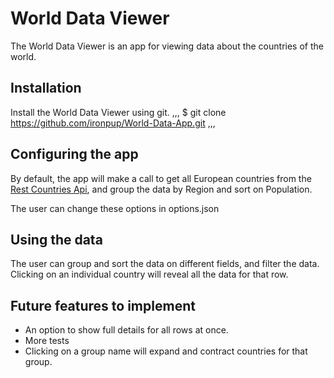 # World Data Viewer

The World Data Viewer is an app for viewing data about the countries of the 
world.  

## Installation

Install the World Data Viewer using git.
,,,
$ git clone https://github.com/ironpup/World-Data-App.git
,,,

## Configuring the app
By default, the app will make a call to get all European countries from the 
[Rest Countries Api](https://restcountries.eu), and group the data by
Region and sort on Population.

The user can change these options in options.json

## Using the data
The user can group and sort the data on different fields, and filter the data.
Clicking on an individual country will reveal all the data for that row.

## Future features to implement
 * An option to show full details for all rows at once.
 * More tests
 * Clicking on a group name will expand and contract countries for that group.
